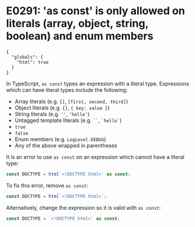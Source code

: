 # E0291: 'as const' is only allowed on literals (array, object, string, boolean) and enum members

```config-for-examples
{
  "globals": {
    "html": true
  }
}
```

In TypeScript, `as const` types an expression with a literal type. Expressions
which can have literal types include the following:

* Array literals (e.g. `[]`, `[first, second, third]`)
* Object literals (e.g. `{}`, `{ key: value }`)
* String literals (e.g. `''`, `'hello'`)
* Untagged template literals (e.g. <code>\`\`</code>, <code>\`hello\`</code>)
* `true`
* `false`
* Enum members (e.g. `LogLevel.DEBUG`)
* Any of the above wrapped in parentheses

It is an error to use `as const` on an expression which cannot have a literal
type:

```typescript
const DOCTYPE = html`<!DOCTYPE html>` as const;
```

To fix this error, remove `as const`:

```typescript
const DOCTYPE = html`<!DOCTYPE html>`;
```

Alternatively, change the expression so it is valid with `as const`:

```typescript
const DOCTYPE = `<!DOCTYPE html>` as const;
```
